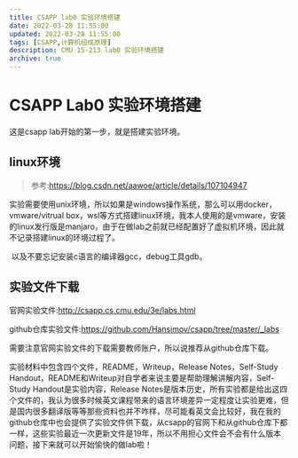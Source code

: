 ```yaml
---
title: CSAPP lab0 实验环境搭建
date: 2022-03-28 11:55:00
updated: 2022-03-28 11:55:00
tags: [CSAPP,计算机组成原理]
description: CMU 15-213 lab0 实验环境搭建
archive: true
---
```


# CSAPP Lab0 实验环境搭建

这是csapp lab开始的第一步，就是搭建实验环境。

## linux环境

>
>
>参考:https://blog.csdn.net/aawoe/article/details/107104947

​		实验需要使用unix环境，所以如果是windows操作系统，那么可以用docker，vmware/vitrual box，wsl等方式搭建linux环境，我本人使用的是vmware，安装的linux发行版是manjaro，由于在做lab之前就已经配置好了虚拟机环境，因此就不记录搭建linux的环境过程了。

​		以及不要忘记安装c语言的编译器gcc，debug工具gdb。

## 实验文件下载

官网实验文件:http://csapp.cs.cmu.edu/3e/labs.html

github仓库实验文件:https://github.com/Hansimov/csapp/tree/master/_labs

需要注意官网实验文件的下载需要教师账户，所以说推荐从github仓库下载。

实验材料中包含四个文件，README，Writeup，Release Notes，Self-Study Handout，README和Writeup对自学者来说主要是帮助理解讲解内容，Self-Study Handout是实验内容，Release Notes是版本历史，所有实验都是给出这四个文件的，我认为很多时候英文课程带来的语言环境差异一定程度让实验更难，但是国内很多翻译版等等那些资料也并不咋样，尽可能看英文会比较好，我在我的github仓库中也会提供了实验文件供下载，从csapp的官网下和从github仓库下都一样，这些实验最近一次更新文件是19年，所以不用担心文件会不会有什么版本问题，接下来就可以开始愉快的做lab啦！